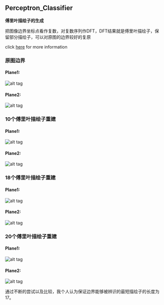 ## Perceptron_Classifier

**傅里叶描绘子的生成**

把图像边界坐标点看作复数，对复数序列作DFT，DFT结果就是傅里叶描绘子，保留部分描绘子，可以对原图的边界较好的复原

click [here]() for more information
### 原图边界

#### Plane1:                                                  
 
![alt tag](https://raw.githubusercontent.com/timlentse/Perceptron_Classifier/master/50descriptor%20plane1.png)

#### Plane2: 

![alt tag](https://raw.githubusercontent.com/timlentse/Perceptron_Classifier/master/50descriptor%20plane2.png)

### 10个傅里叶描绘子重建

#### Plane1: 

![alt tag](https://raw.githubusercontent.com/timlentse/Perceptron_Classifier/master/10descriptor%20plane1.png)

#### Plane2: 

![alt tag](https://raw.githubusercontent.com/timlentse/Perceptron_Classifier/master/10descriptor%20plane2.png)

### 18个傅里叶描绘子重建

#### Plane1: 

![alt tag](https://raw.githubusercontent.com/timlentse/Perceptron_Classifier/master/18descriptor%20plane1.png)

#### Plane2: 

![alt tag](https://raw.githubusercontent.com/timlentse/Perceptron_Classifier/master/18descriptor%20plane2.png)

### 20个傅里叶描绘子重建

#### Plane1: 

![alt tag](https://raw.githubusercontent.com/timlentse/Perceptron_Classifier/master/20descriptor%20plane1.png)

#### Plane2: 

![alt tag](https://raw.githubusercontent.com/timlentse/Perceptron_Classifier/master/20descriptor%20plane2.png)

通过不断的尝试以及比较，我个人认为保证边界能够被辨识的最短描绘子的长度为17。
